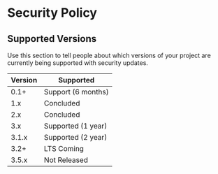 # Security Policy

## Supported Versions

Use this section to tell people about which versions of your project are
currently being supported with security updates.

| Version | Supported          |
|---------|--------------------|
| 0.1+    | Support (6 months) |
| 1.x     | Concluded          |
| 2.x     | Concluded          |
| 3.x     | Supported (1 year) |     
| 3.1.x   | Supported (2 year) |      
| 3.2+    | LTS Coming         | 
| 3.5.x   | Not Released       | 
